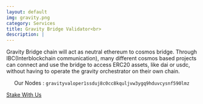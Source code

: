 ```yaml
---
layout: default
img: gravity.png
category: Services
title: Gravity Bridge Validator<br>
description: |
---
```

Gravity Bridge chain will act as neutral ethereum to cosmos bridge. Through IBC(Interblockchain communication), many different cosmos based projects can connect and use the bridge to access ERC20 assets, like dai or usdc, without having to operate the gravity orchestrator on their own chain.

<p align="center">Our Nodes : <code>gravityvaloper1ssduj8c0cc8kquljvw3ygq9hduvcysnf590lmz</code></p>
<a href="https://wallet.keplr.app/chains/gravity-bridge?modal=validator&chain=gravity-bridge-3&validator_address=gravityvaloper1ssduj8c0cc8kquljvw3ygq9hduvcysnf590lmz&referral=true">Stake With Us</a>

